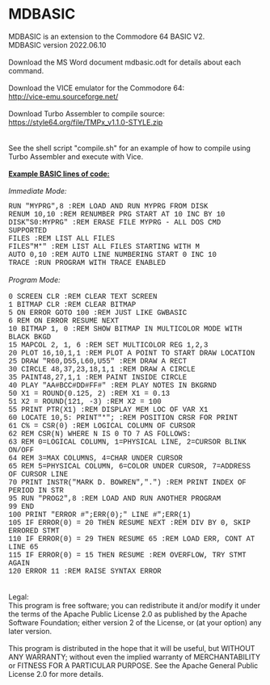 # MDBASIC
MDBASIC is an extension to the Commodore 64 BASIC V2.<br>
MDBASIC version 2022.06.10<br>
<br>
Download the MS Word document mdbasic.odt for details about each command.<br>
<br>
Download the VICE emulator for the Commodore 64:<br>
http://vice-emu.sourceforge.net/<br>
<br>
Download Turbo Assembler to compile source:<br>
https://style64.org/file/TMPx_v1.1.0-STYLE.zip<br>
<br>
<br>
See the shell script "compile.sh" for an example of how to compile using Turbo Assembler and execute with Vice.
<br>
<br>
<u><b>Example BASIC lines of code:</b></u><br>
<br>
<i>Immediate Mode:</i><br>
<div style="font-family:'Courier New'">
RUN "MYPRG",8  :REM LOAD AND RUN MYPRG FROM DISK<br>
RENUM 10,10    :REM RENUMBER PRG START AT 10 INC BY 10<br>
DISK"S0:MYPRG" :REM ERASE FILE MYPRG - ALL DOS CMD SUPPORTED<br>
FILES          :REM LIST ALL FILES<br>
FILES"M*"      :REM LIST ALL FILES STARTING WITH M<br>
AUTO 0,10      :REM AUTO LINE NUMBERING START 0 INC 10<br>
TRACE          :RUN PROGRAM WITH TRACE ENABLED<br>
</div>
<br>
<i>Program Mode:</i><br>
<br>
<div style="font-family:'Courier New'">
0 SCREEN CLR              :REM CLEAR TEXT SCREEN<br>
1 BITMAP CLR              :REM CLEAR BITMAP<br>
5 ON ERROR GOTO 100       :REM JUST LIKE GWBASIC<br>
6 REM ON ERROR RESUME NEXT<br>
10 BITMAP 1, 0            :REM SHOW BITMAP IN MULTICOLOR MODE WITH BLACK BKGD<br>
15 MAPCOL 2, 1, 6         :REM SET MULTICOLOR REG 1,2,3<br>
20 PLOT 16,10,1,1         :REM PLOT A POINT TO START DRAW LOCATION<br>
25 DRAW "R60,D55,L60,U55" :REM DRAW A RECT<br>
30 CIRCLE 48,37,23,18,1,1 :REM DRAW A CIRCLE<br>
35 PAINT48,27,1,1         :REM PAINT INSIDE CIRCLE<br>
40 PLAY "AA#BCC#DD#FF#"   :REM PLAY NOTES IN BKGRND<br>
50 X1 = ROUND(0.125, 2)   :REM X1 = 0.13<br>
51 X2 = ROUND(121, -3)    :REM X2 = 100<br>
55 PRINT PTR(X1)          :REM DISPLAY MEM LOC OF VAR X1<br>
60 LOCATE 10,5: PRINT"*"; :REM POSITION CRSR FOR PRINT<br>
61 C% = CSR(0)            :REM LOGICAL COLUMN OF CURSOR<br>
62 REM CSR(N) WHERE N IS 0 TO 7 AS FOLLOWS:<br>
63 REM 0=LOGICAL COLUMN, 1=PHYSICAL LINE, 2=CURSOR BLINK ON/OFF<br>
64 REM 3=MAX COLUMNS, 4=CHAR UNDER CURSOR<br>
65 REM 5=PHYSICAL COLUMN, 6=COLOR UNDER CURSOR, 7=ADDRESS OF CURSOR LINE<br>
70 PRINT INSTR("MARK D. BOWREN",".") :REM PRINT INDEX OF PERIOD IN STR<br>
95 RUN "PROG2",8          :REM LOAD AND RUN ANOTHER PROGRAM<br>
99 END<br>
100 PRINT "ERROR #";ERR(0);" LINE #";ERR(1)<br>
105 IF ERROR(0) = 20 THEN RESUME NEXT :REM DIV BY 0, SKIP ERRORED STMT<br>
110 IF ERROR(0) = 29 THEN RESUME 65   :REM LOAD ERR, CONT AT LINE 65<br>
115 IF ERROR(0) = 15 THEN RESUME      :REM OVERFLOW, TRY STMT AGAIN<br>
120 ERROR 11                          :REM RAISE SYNTAX ERROR
</div>
<br>
<br>
<div>Legal:</div>
<div>
This program is free software; you can redistribute it and/or
modify it under the terms of the Apache Public License 2.0 as
published by the Apache Software Foundation; either version 2
of the License, or (at your option) any later version.<br>
<br>
This program is distributed in the hope that it will be useful,
but WITHOUT ANY WARRANTY; without even the implied warranty of
MERCHANTABILITY or FITNESS FOR A PARTICULAR PURPOSE.  See the
Apache General Public License 2.0 for more details.
</div>
